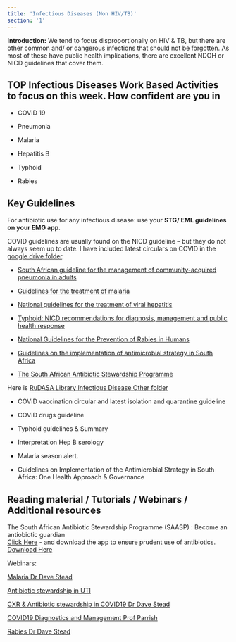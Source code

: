 ```yaml
---
title: 'Infectious Diseases (Non HIV/TB)'
section: '1'
---
```


**Introduction:** We tend to focus disproportionally on HIV & TB, but there are other common and/ or
dangerous infections that should not be forgotten. As most of these have public health
implications, there are excellent NDOH or NICD guidelines that cover them.

## TOP Infectious Diseases Work Based Activities to focus on this week. How confident are you in

* COVID 19

* Pneumonia

* Malaria

* Hepatitis B

* Typhoid

* Rabies

## Key Guidelines

For antibiotic use for any infectious disease: use your **STG/ EML guidelines on your EMG app**.

COVID guidelines are usually found on the NICD guideline – but they do not always seem up to date. I have included latest circulars on COVID in the [google drive folder](https://drive.google.com/drive/folders/14FCznn2D6BzzfZOcuoZ3e3B4rb8F5qFr).

* [South African guideline for the management of community-acquired pneumonia in adults](https://jtd.amegroups.com/article/view/13850/html)

* [Guidelines for the treatment of malaria](https://www.knowledgehub.org.za/system/files/elibdownloads/2020-07-National%20Guidelines%20for%20Malaria%20-%20SEPTEMBER%202019%20Final%20and%20correct%20-%20WITH%20FRONT.pdf)

* [National guidelines for the treatment of viral hepatitis](https://sahivsoc.org/Files/SA%20NDOH_Viral%20Hepatitis%20guideilnes%20final_.pdf)

* [Typhoid: NICD recommendations for diagnosis, management and public health response](https://www.nicd.ac.za/assets/files/Guidelines_typhoid_20160125.pdf)

* [National Guidelines for the Prevention of Rabies in Humans](https://www.nicd.ac.za/wp-content/uploads/2021/08/Human-rabies-prophylaxis-guidelines_DRAFT_2021.pdf)

* [Guidelines on the implementation of antimicrobial strategy in South Africa](https://www.knowledgehub.org.za/system/files/elibdownloads/2020-03/Guidelines%20on%20Implementation%20of%20the%20antimicrobial%20strategy%20in%20South%20Africa_0.pdf)

* [The South African Antibiotic Stewardship Programme](https://www.samedical.org/file/946)

Here is [RuDASA Library Infectious Disease Other folder](https://drive.google.com/drive/u/0/folders/1tJv7bvUDHE9aWS41F0AsX_0REguCM5fF)

* COVID vaccination circular and latest isolation and quarantine guideline

* COVID drugs guideline

* Typhoid guidelines & Summary

* Interpretation Hep B serology

* Malaria season alert.

* Guidelines on Implementation of the Antimicrobial Strategy in South Africa: One Health Approach & Governance

## Reading material / Tutorials / Webinars / Additional resources

The South African Antibiotic Stewardship Programme (SAASP) : Become an antiobiotic guardian\
[Click Here](https://www.samedical.org/file/946) - and download the app to ensure prudent use of antibiotics.
[Download Here](https://play.google.com/store/apps/details?id=org.appenberg.saasp&;hl=en_ZA&;gl=US)

Webinars:

[Malaria Dr Dave Stead](https://www.youtube.com/watch?v=BaStBGnbNt8)

[Antibiotic stewardship in UTI](https://www.youtube.com/watch?v=3R4aVZkgIm8&feature=youtu.be)

[CXR & Antibiotic stewardship in COVID19 Dr Dave Stead](https://www.youtube.com/watch?v=3R4aVZkgIm8&feature=youtu.be) 

[COVID19 Diagnostics and Management Prof Parrish](https://www.youtube.com/watch?v=HcBWeOT42Lk&feature=youtu.be)

[Rabies Dr Dave Stead](https://www.youtube.com/watch?v=WoqRrIHHuvg&feature=youtu.be)
<!--
    This is a comment and is not displayed on the website. Do not alter this text between arrows (->).
    To change the content in this file, simply retype/ copy+paste any text above, as you would in a normal text file/ word document.

    The hashtag ( # ) symbols followed by a space and then text show a heading. The more #s you have, the smaller/"less important" the heading. You can add up to 6 # but we suggest max 4 #. make sure each heading is on a separate line.

    The single star ( * ) followed by a space and then text shows an item in a bulleted list. Make sure each item is on a separate line. 

    The text surrounded by double stars ( ** ) with no space show bold text.

    Links are created by putting the text you want to show in square brackets ( [] ) followed by the link in round brackets ( () ). For example, [RuReSA](https://ruresa.org.za/) will show as RuReSA and link to the RuReSA website.

    Please refer to the "HOW TO USE" or "HOW TO USE SHORT" files for more information.
 -->
